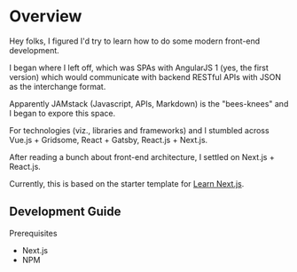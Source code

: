 # Overview

Hey folks, I figured I'd try to learn how to do some modern front-end development.

I began where I left off, which was SPAs with AngularJS 1 (yes, the first version) which would communicate with backend RESTful APIs with JSON as the interchange format.

Apparently JAMstack (Javascript, APIs, Markdown) is the "bees-knees" and I began to expore this space.

For technologies (viz., libraries and frameworks) and I stumbled across Vue.js + Gridsome, React + Gatsby, React.js + Next.js.

After reading a bunch about front-end architecture, I settled on Next.js + React.js.

Currently, this is based on the starter template for [Learn Next.js](https://nextjs.org/learn).


## Development Guide

Prerequisites

* Next.js
* NPM

